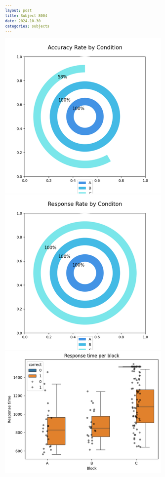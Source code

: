 ```yaml
---
layout: post
title: Subject 8004
date: 2024-10-30
categories: subjects
---
```


![](data/8004/run-7/8004_accuracy_rate.png)
![](data/8004/run-7/8004_response_rate.png)
![](data/8004/run-7/8004_rt.png)
